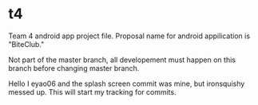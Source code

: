 # t4
Team 4 android app project file. Proposal name for android appilication is "BiteClub."

Not part of the master branch, all developement must happen on this branch before changing master branch.

Hello I eyao06 and the splash screen commit was mine, but ironsquishy messed up. This will start my tracking for commits.

